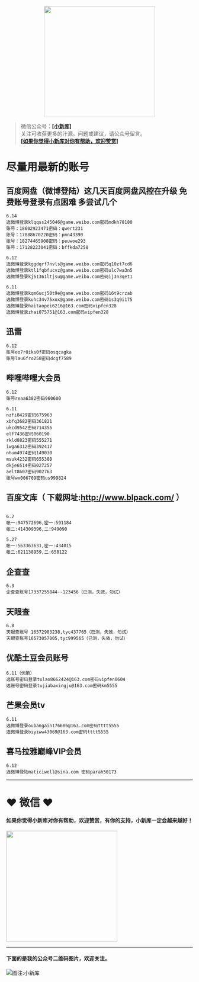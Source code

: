 <div align="center">
<a href="https://xiaoxinku.ys168.com">
<img width="300" src="https://s1.ax1x.com/2020/05/26/tiwdl8.gif"/>
</a>
</div>


>微信公众号：**<a href="#jump_1">[小新库]</a>**  
关注可收获更多的汁源。问题或建议，请公众号留言。  
**<a href="#jump_1">[如果你觉得小新库对你有帮助，欢迎赞赏]</a>**

# 尽量用最新的账号

## 百度网盘（微博登陆）这几天百度网盘风控在升级 免费账号登录有点困难 多尝试几个

```
6.14
选微博登录klqqss245046@game.weibo.com密码mdkh78180
账号：18602923471密码：qwert231
账号：17888670220密码：pmn43390
账号：18274465908密码：peuwoe293
账号：17128223041密码：bffkda7258

6.12
选微博登录kggdqrf7nvls@game.weibo.com密码q10zt7cd6
选微博登录ktl1fqbfucvz@game.weibo.com密码ulc7wa3n5
选微博登录kj51361ltjsu@game.weibo.com密码ij3n3qet1

6.11
选微博登录kqm6ucj50t9e@game.weibo.com密码16t9crzab
选微博登录kuhc34v75xox@game.weibo.com密码1s3q9i175
选微博登录haitaopei6216@163.com密码vipfen328
选微博登录zhai075751@163.com密码vipfen328

```

## 迅雷

```
6.12
账号eo7r0iks0f密码osqcagka
账号lau6fro258密码dcgf7589

```

## 哔哩哔哩大会员

```
6.12
账号reaa6382密码960600

6.11
nzfi8429密码675963
xbfq3682密码361821
ukcd9542密码714355
elf7436密码060190
rkld8823密码555271
iwga6312密码392417
nhum4974密码149030
msuk4232密码655388
dkje6514密码027257
aelt8607密码902763
账号wx006709密码us999824

```

## 百度文库（ 下载网址:http://www.blpack.com/ ）

```

6.2
帐一:947572696,密一:591184
帐二:414309396,二:949090

5.27
帐一:563363631,密一:434015
帐二:621138959,二:658122

```

## 企查查

```
6.3
企查查账号17337255844--123456（已测，失效，勿试）

```

## 天眼查

```
6.8
天眼查账号 16572983238,tyc437765（已测，失效，勿试）
天眼查账号16573057005,tyc999565（已测，失效，勿试）

```

## 优酷土豆会员账号

```
6.11（优酷）
选账号密码登录tulao8662424@163.com密码vipfen0604
选账号密码登录tujiabaxingju@163.com密码km5555

```

## 芒果会员tv

```
6.11
选微博登录oubangain176686@163.com密码tttt5555
选微博登录biyiww43069@163.com密码tttt5555

```

## 喜马拉雅巅峰VIP会员

```
6.12
选微博登陆maticiwell@sina.com 密码parah50173

```

***

# ❤ 微信 ❤ 

#### 如果你觉得小新库对你有帮助，欢迎赞赏，有你的支持，小新库一定会越来越好！
<div>
<a href="https://s1.ax1x.com/2020/05/26/tiVwse.png">
<img width="300" src="https://camo.githubusercontent.com/be06971baed9105260e0ed5c03746108c30b527f/68747470733a2f2f63646e2e6275796d6561636f666665652e636f6d2f627574746f6e732f64656661756c742d6f72616e67652e706e67"/>
</a>
</div>

<a id="jump_1"></a> 
***
#### 下面的是我的公众号二维码图片，欢迎关注。  
![图注:小新库](https://s1.ax1x.com/2020/05/15/Ysg6dH.jpg) 

